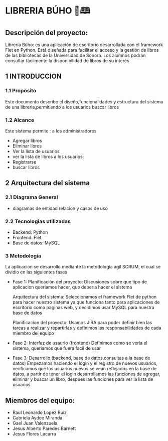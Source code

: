 # LIBRERIA BÚHO 🦉🕮

## Descripción del proyecto:
Librería Búho: es una aplicación de escritorio desarrollada con el framework Flet en Python. Está diseñada para facilitar el acceso y la gestión de libros de las bibliotecas de la Universidad de Sonora.
Los alumnos podrán consultar fácilmente la disponibilidad de libros de su interés 

## 1 INTRODUCCION
 ### 1.1 Proposito
 Este documento describe el diseño,funcionalidades y estructura del sistema de una libreria,permitiendo a los usuarios buscar libros
 ### 1.2 Alcance
Este sistema permite :
a los administradores
+ Agregar libros
+ Eliminar libros 
+ Ver la lista de usuarios
+ ver la lista de libros
a los usuarios: 
+ Registrarse 
+ buscar libros

## 2 Arquitectura del sistema 

### 2.1 Diagrama General
- diagramas de entidad relacion y casos de uso

### 2.2 Tecnologias utilizadas
+ Backend: Python 
+ Frontend: Flet
+ Base de datos: MySQL

### 3 Metodologia
La aplicacion se desarrollo mediante la metodologia agil SCRUM, el cual se dividio en las siguientes fases 
+ Fase 1:
    Planificación del proyecto:
    Discusiones sobre que tipo de aplicacion queriamos hacer,
    que deberia hacer el sistema

    Arquitectura del sistema:
    Seleccionamos el framework Flet de python para hacer nuestro sistema ya que funciona tanto para aplicaciones de escritorio como paginas web, y decidimos usar MySQL para nuestra base de datos 

    Planificacion del proyecto:
    Usamos JIRA para poder definir bien las tareas a realizar y repartirlas y definimos las responsabilidades de cada miembro del equipo

+ Fase 2: Interfaz de usaurio (frontend)
    Definimos como se veria el sistema, queriamos que fuera facil de usar 

+ Fase 3: Desarrollo (backend, base de datos,consultas a la base de datos)
    Empezamos haciendo el login y el registro de nuevos usuarios, verificamos que los usuarios nuevos se vean reflejados en la base de datos, a partir de tener el login desarrollamos las funciones de agregar, eliminar y buscar un libro, despues las funciones para ver la lista de usuarios 



## Miembros del equipo: 
+ Raul Leonardo Lopez Ruiz
+ Gabriela Aydee Miranda
+ Gael Juan Valenzuela
+ Jesus Alberto Paredes Barnett
+ Jesus Flores Lacarra

  
